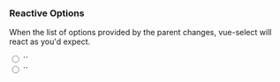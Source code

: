 ### Reactive Options

When the list of options provided by the parent changes, vue-select will react as you'd expect.

<div style="margin-top:0;" class="radio">
  <label>
    <input type="radio" name="reactive-options" v-model="reactive" :value="countries">
    `<v-select :options="countries"></v-select>`
  </label>
</div>

<div class="radio">
  <label>
    <input type="radio" name="reactive-options" v-model="reactive" :value="['foo','bar','baz']">
    `<v-select :options="['foo','bar','baz']"></v-select>`
  </label>
</div>

<v-select :options="reactive"></v-select>

